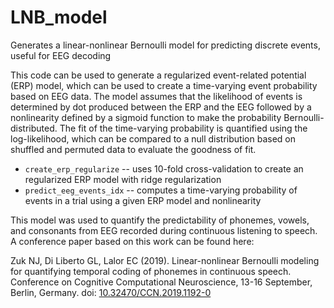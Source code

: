 # LNB_model
Generates a linear-nonlinear Bernoulli model for predicting discrete events, useful for EEG decoding

This code can be used to generate a regularized event-related potential (ERP) model, which can be used to create a time-varying event probability based on EEG data.  The model assumes that the likelihood of events is determined by dot produced between the ERP and the EEG followed by a nonlinearity defined by a sigmoid function to make the probability Bernoulli-distributed.  The fit of the time-varying probability is quantified using the log-likelihood, which can be compared to a null distribution based on shuffled and permuted data to evaluate the goodness of fit.

* `create_erp_regularize` -- uses 10-fold cross-validation to create an regularized ERP model with ridge regularization
* `predict_eeg_events_idx` -- computes a time-varying probability of events in a trial using a given ERP model and nonlinearity

This model was used to quantify the predictability of phonemes, vowels, and consonants from EEG recorded during continuous listening to speech.  A conference paper based on this work can be found here:

Zuk NJ, Di Liberto GL, Lalor EC (2019). Linear-nonlinear Bernoulli modeling for quantifying temporal coding of phonemes in continuous speech. Conference on Cognitive Computational Neuroscience, 13-16 September, Berlin, Germany. doi: [10.32470/CCN.2019.1192-0](https://ccneuro.org/2019/Papers/ViewPapers.asp?PaperNum=1192)
